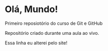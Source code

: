 # Olá, Mundo!
 Primeiro reposiotório do curso de Git e GitHub

 Repositório criado durante uma aula ao vivo.

Essa linha eu alterei pelo site!
